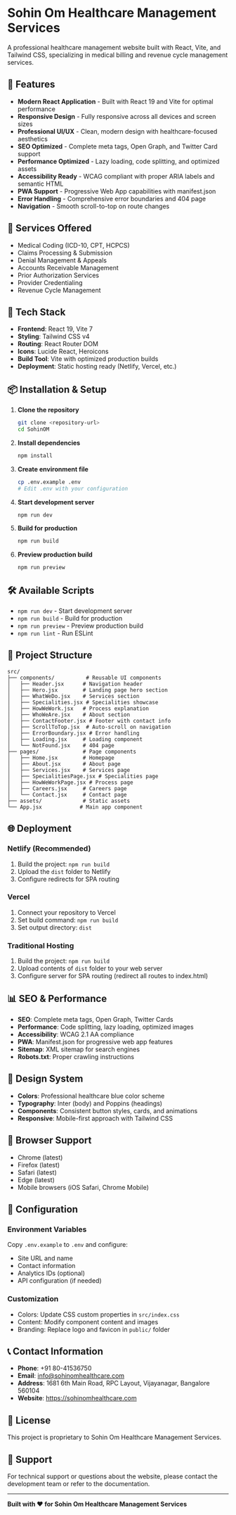 # Sohin Om Healthcare Management Services

A professional healthcare management website built with React, Vite, and Tailwind CSS, specializing in medical billing and revenue cycle management services.

## 🌟 Features

- **Modern React Application** - Built with React 19 and Vite for optimal performance
- **Responsive Design** - Fully responsive across all devices and screen sizes
- **Professional UI/UX** - Clean, modern design with healthcare-focused aesthetics
- **SEO Optimized** - Complete meta tags, Open Graph, and Twitter Card support
- **Performance Optimized** - Lazy loading, code splitting, and optimized assets
- **Accessibility Ready** - WCAG compliant with proper ARIA labels and semantic HTML
- **PWA Support** - Progressive Web App capabilities with manifest.json
- **Error Handling** - Comprehensive error boundaries and 404 page
- **Navigation** - Smooth scroll-to-top on route changes

## 🏥 Services Offered

- Medical Coding (ICD-10, CPT, HCPCS)
- Claims Processing & Submission
- Denial Management & Appeals
- Accounts Receivable Management
- Prior Authorization Services
- Provider Credentialing
- Revenue Cycle Management

## 🚀 Tech Stack

- **Frontend**: React 19, Vite 7
- **Styling**: Tailwind CSS v4
- **Routing**: React Router DOM
- **Icons**: Lucide React, Heroicons
- **Build Tool**: Vite with optimized production builds
- **Deployment**: Static hosting ready (Netlify, Vercel, etc.)

## 📦 Installation & Setup

1. **Clone the repository**
   ```bash
   git clone <repository-url>
   cd SohinOM
   ```

2. **Install dependencies**
   ```bash
   npm install
   ```

3. **Create environment file**
   ```bash
   cp .env.example .env
   # Edit .env with your configuration
   ```

4. **Start development server**
   ```bash
   npm run dev
   ```

5. **Build for production**
   ```bash
   npm run build
   ```

6. **Preview production build**
   ```bash
   npm run preview
   ```

## 🛠️ Available Scripts

- `npm run dev` - Start development server
- `npm run build` - Build for production
- `npm run preview` - Preview production build
- `npm run lint` - Run ESLint

## 📁 Project Structure

```
src/
├── components/          # Reusable UI components
│   ├── Header.jsx      # Navigation header
│   ├── Hero.jsx        # Landing page hero section
│   ├── WhatWeDo.jsx    # Services section
│   ├── Specialities.jsx # Specialities showcase
│   ├── HowWeWork.jsx   # Process explanation
│   ├── WhoWeAre.jsx    # About section
│   ├── ContactFooter.jsx # Footer with contact info
│   ├── ScrollToTop.jsx  # Auto-scroll on navigation
│   ├── ErrorBoundary.jsx # Error handling
│   ├── Loading.jsx     # Loading component
│   └── NotFound.jsx    # 404 page
├── pages/              # Page components
│   ├── Home.jsx        # Homepage
│   ├── About.jsx       # About page
│   ├── Services.jsx    # Services page
│   ├── SpecialitiesPage.jsx # Specialities page
│   ├── HowWeWorkPage.jsx # Process page
│   ├── Careers.jsx     # Careers page
│   └── Contact.jsx     # Contact page
├── assets/             # Static assets
└── App.jsx            # Main app component
```

## 🌐 Deployment

### Netlify (Recommended)
1. Build the project: `npm run build`
2. Upload the `dist` folder to Netlify
3. Configure redirects for SPA routing

### Vercel
1. Connect your repository to Vercel
2. Set build command: `npm run build`
3. Set output directory: `dist`

### Traditional Hosting
1. Build the project: `npm run build`
2. Upload contents of `dist` folder to your web server
3. Configure server for SPA routing (redirect all routes to index.html)

## 📊 SEO & Performance

- **SEO**: Complete meta tags, Open Graph, Twitter Cards
- **Performance**: Code splitting, lazy loading, optimized images
- **Accessibility**: WCAG 2.1 AA compliance
- **PWA**: Manifest.json for progressive web app features
- **Sitemap**: XML sitemap for search engines
- **Robots.txt**: Proper crawling instructions

## 🎨 Design System

- **Colors**: Professional healthcare blue color scheme
- **Typography**: Inter (body) and Poppins (headings)
- **Components**: Consistent button styles, cards, and animations
- **Responsive**: Mobile-first approach with Tailwind CSS

## 📱 Browser Support

- Chrome (latest)
- Firefox (latest)
- Safari (latest)
- Edge (latest)
- Mobile browsers (iOS Safari, Chrome Mobile)

## 🔧 Configuration

### Environment Variables
Copy `.env.example` to `.env` and configure:
- Site URL and name
- Contact information
- Analytics IDs (optional)
- API configuration (if needed)

### Customization
- Colors: Update CSS custom properties in `src/index.css`
- Content: Modify component content and images
- Branding: Replace logo and favicon in `public/` folder

## 📞 Contact Information

- **Phone**: +91 80-41536750
- **Email**: info@sohinomhealthcare.com
- **Address**: 1681 6th Main Road, RPC Layout, Vijayanagar, Bangalore 560104
- **Website**: https://sohinomhealthcare.com

## 📄 License

This project is proprietary to Sohin Om Healthcare Management Services.

## 🤝 Support

For technical support or questions about the website, please contact the development team or refer to the documentation.

---

**Built with ❤️ for Sohin Om Healthcare Management Services**
